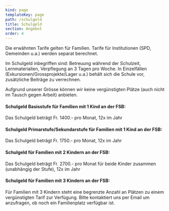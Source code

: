```yaml
---
kind: page
templateKey: page
path: /schulgeld
title: Schulgeld
section: Angebot
order: 4
---
```

Die erwähnten Tarife gelten für Familien. Tarife für Institutionen (SPD, Gemeinden u.a.) werden separat berechnet.

Im Schulgeld inbegriffen sind: Betreuung während der Schulzeit, Lernmaterialien, Verpflegung an 3 Tagen pro Woche. In Einzelfällen (Exkursionen/Grossprojekte/Lager u.a.) behält sich die Schule vor, zusätzliche Beiträge zu verrechnen.

Aufgrund unserer Grösse können wir keine vergünstigten Plätze (auch nicht im Tausch gegen Arbeit) anbieten.

#### **Schulgeld Basisstufe für Familien mit 1 Kind an der FSB:**

Das Schulgeld beträgt Fr. 1400.- pro Monat, 12x im Jahr

#### **Schulgeld Primarstufe/Sekundarstufe für Familien mit 1 Kind an der FSB:**

Das Schulgeld beträgt Fr. 1750.- pro Monat, 12x im Jahr

#### Schulgeld für Familien mit 2 Kindern an der FSB:

Das Schulgeld beträgt Fr. 2700.- pro Monat für beide Kinder zusammen (unabhängig der Stufe), 12x im Jahr

#### Schulgeld für Familien mit 3 Kindern an der FSB:

Für Familien mit 3 Kindern steht eine begrenzte Anzahl an Plätzen zu einem vergünstigten Tarif zur Verfügung. Bitte kontaktiert uns per Email um anzufragen, ob noch ein Familienplatz verfügbar ist.